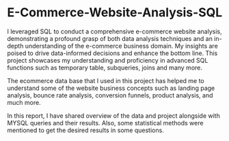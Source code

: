 # E-Commerce-Website-Analysis-SQL
I leveraged SQL to conduct a comprehensive e-commerce website analysis, demonstrating a profound grasp of both data analysis techniques and an in-depth understanding of the e-commerce business domain. My insights are poised to drive data-informed decisions and enhance the bottom line.
This project showcases my understanding and proficiency in advanced SQL functions such as temporary table, subqueries, joins and many more.

The ecommerce data base that I used in this project has helped me to understand some of the website business concepts such as landing page analysis, bounce rate analysis, conversion funnels, product analysis, and much more.

In this report, I have shared overview of the data and project alongside with MYSQL queries and their results. Also, some statistical methods were mentioned to get the desired results in some questions.
